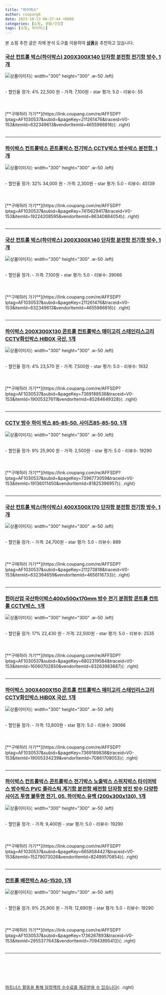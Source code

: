 ```yaml
---
title: "하이박스"
author: coupang6
date: 2023-10-13 06:37:44 +0800
categories: [쇼핑, 생활/건강]
tags: [쇼핑, 하이박스]
---
```


본 쇼핑 추천 글은 자체 분석 도구를 이용하여 [**상품**](https://link.coupang.com/a/bao1ui)을 추천하고 있습니다.

### [국산 컨트롤 박스(하이박스) 200X300X140 단자함 분전함 전기함 방수, 1개](https://link.coupang.com/re/AFFSDP?lptag=AF1030537&subid=&pageKey=211261476&traceid=V0-153&itemId=632349613&vendorItemId=4655986816)

![상품이미지](https://thumbnail7.coupangcdn.com/thumbnails/remote/230x230ex/image/vendor_inventory/57b4/15de4ea4b4be267c1658279f7f75b346ccb78d396cd81f82268fd7c2e9e9.jpg){: width="300" height="300" .w-50 .left}


<br>
- 할인율 정가: 4%  22,500   원
- 가격: 7,100원
- star 평가: 5.0
- 리뷰수: 55
<br>
<br>
<br>
<br>
[**구매하러 가기**](https://link.coupang.com/re/AFFSDP?lptag=AF1030537&subid=&pageKey=211261476&traceid=V0-153&itemId=632349613&vendorItemId=4655986816){: .right}
<br>
<br>

---

### [하이박스 컨트롤박스 콘트롤박스 전기박스 CCTV박스 방수박스 분전함, 1개](https://link.coupang.com/re/AFFSDP?lptag=AF1030537&subid=&pageKey=7415629417&traceid=V0-153&itemId=19224208595&vendorItemId=86340884054)

![상품이미지](https://thumbnail8.coupangcdn.com/thumbnails/remote/230x230ex/image/vendor_inventory/9353/71c361eebb15267a3ce64e3e706e8bc0540485765d2d4198a6f91ec1da15.jpg){: width="300" height="300" .w-50 .left}


<br>
- 할인율 정가: 32%  34,000   원
- 가격: 2,300원
- star 평가: 5.0
- 리뷰수: 45139
<br>
<br>
<br>
<br>
[**구매하러 가기**](https://link.coupang.com/re/AFFSDP?lptag=AF1030537&subid=&pageKey=7415629417&traceid=V0-153&itemId=19224208595&vendorItemId=86340884054){: .right}
<br>
<br>

---

### [국산 컨트롤 박스(하이박스) 200X300X140 단자함 분전함 전기함 방수, 1개](https://link.coupang.com/re/AFFSDP?lptag=AF1030537&subid=&pageKey=211261476&traceid=V0-153&itemId=632349613&vendorItemId=4655986816)

![상품이미지](https://thumbnail7.coupangcdn.com/thumbnails/remote/230x230ex/image/vendor_inventory/57b4/15de4ea4b4be267c1658279f7f75b346ccb78d396cd81f82268fd7c2e9e9.jpg){: width="300" height="300" .w-50 .left}


<br>
- 할인율 정가: 
- 가격: 7,100원
- star 평가: 5.0
- 리뷰수: 39066
<br>
<br>
<br>
<br>
[**구매하러 가기**](https://link.coupang.com/re/AFFSDP?lptag=AF1030537&subid=&pageKey=211261476&traceid=V0-153&itemId=632349613&vendorItemId=4655986816){: .right}
<br>
<br>

---

### [하이박스 200X300X130 콘트롤 컨트롤박스 매미고리 스테인리스고리 CCTV화인박스 HIBOX 국산, 1개](https://link.coupang.com/re/AFFSDP?lptag=AF1030537&subid=&pageKey=7369188538&traceid=V0-153&itemId=19005327611&vendorItemId=85284649328)

![상품이미지](https://thumbnail7.coupangcdn.com/thumbnails/remote/230x230ex/image/vendor_inventory/047b/5c06dc6bfa65979fbd83b7292d3945f3300441d5c42603746bde53a6e170.jpg){: width="300" height="300" .w-50 .left}


<br>
- 할인율 정가: 4%  23,570   원
- 가격: 7,500원
- star 평가: 5.0
- 리뷰수: 1932
<br>
<br>
<br>
<br>
[**구매하러 가기**](https://link.coupang.com/re/AFFSDP?lptag=AF1030537&subid=&pageKey=7369188538&traceid=V0-153&itemId=19005327611&vendorItemId=85284649328){: .right}
<br>
<br>

---

### [CCTV 방수 하이 박스 85-85-50, 사이즈85-85-50, 1개](https://link.coupang.com/re/AFFSDP?lptag=AF1030537&subid=&pageKey=7396773059&traceid=V0-153&itemId=19136011450&vendorItemId=81825396957)

![상품이미지](https://thumbnail7.coupangcdn.com/thumbnails/remote/230x230ex/image/vendor_inventory/0e0a/76fc53a97c51d02db2437f991b0f9c56c368f5a6d727f966203945cd7c7d.jpg){: width="300" height="300" .w-50 .left}


<br>
- 할인율 정가: 9%  25,900   원
- 가격: 2,500원
- star 평가: 5.0
- 리뷰수: 19290
<br>
<br>
<br>
<br>
[**구매하러 가기**](https://link.coupang.com/re/AFFSDP?lptag=AF1030537&subid=&pageKey=7396773059&traceid=V0-153&itemId=19136011450&vendorItemId=81825396957){: .right}
<br>
<br>

---

### [국산 컨트롤 박스(하이박스) 400X500X170 단자함 분전함 전기함 방수, 1개](https://link.coupang.com/re/AFFSDP?lptag=AF1030537&subid=&pageKey=211273818&traceid=V0-153&itemId=632394659&vendorItemId=4656116733)

![상품이미지](https://thumbnail6.coupangcdn.com/thumbnails/remote/230x230ex/image/vendor_inventory/7b89/c38bf0ae33c0783e11a63181ea210571ba004b84c16801bdf46670fa6af2.jpg){: width="300" height="300" .w-50 .left}


<br>
- 할인율 정가: 
- 가격: 24,700원
- star 평가: 5.0
- 리뷰수: 889
<br>
<br>
<br>
<br>
[**구매하러 가기**](https://link.coupang.com/re/AFFSDP?lptag=AF1030537&subid=&pageKey=211273818&traceid=V0-153&itemId=632394659&vendorItemId=4656116733){: .right}
<br>
<br>

---

### [한미산업 국산하이박스400x500x170mm 방수 전기 분점함 콘트롤 컨트롤 CCTV박스, 1개](https://link.coupang.com/re/AFFSDP?lptag=AF1030537&subid=&pageKey=6802319584&traceid=V0-153&itemId=16060702850&vendorItemId=83263983887)

![상품이미지](https://thumbnail10.coupangcdn.com/thumbnails/remote/230x230ex/image/vendor_inventory/4593/c9ab7085e53d18b348da81ff0b51e6ad77f9bb8685d32ec515206a1b1ba6.jpg){: width="300" height="300" .w-50 .left}


<br>
- 할인율 정가: 17%  22,430   원
- 가격: 22,500원
- star 평가: 5.0
- 리뷰수: 2535
<br>
<br>
<br>
<br>
[**구매하러 가기**](https://link.coupang.com/re/AFFSDP?lptag=AF1030537&subid=&pageKey=6802319584&traceid=V0-153&itemId=16060702850&vendorItemId=83263983887){: .right}
<br>
<br>

---

### [하이박스 300X400X150 콘트롤 컨트롤박스 매미고리 스테인리스고리 CCTV화인박스 HIBOX 국산, 1개](https://link.coupang.com/re/AFFSDP?lptag=AF1030537&subid=&pageKey=7369189838&traceid=V0-153&itemId=19005334239&vendorItemId=70861708053)

![상품이미지](https://thumbnail6.coupangcdn.com/thumbnails/remote/230x230ex/image/vendor_inventory/66a6/7550276b7dcc52b5342f072db925780a80b44759eebccb311e460522e675.jpg){: width="300" height="300" .w-50 .left}


<br>
- 할인율 정가: 
- 가격: 13,800원
- star 평가: 5.0
- 리뷰수: 39066
<br>
<br>
<br>
<br>
[**구매하러 가기**](https://link.coupang.com/re/AFFSDP?lptag=AF1030537&subid=&pageKey=7369189838&traceid=V0-153&itemId=19005334239&vendorItemId=70861708053){: .right}
<br>
<br>

---

### [하이박스 컨트롤박스 콘트롤박스 전기박스 노출박스 스위치박스 타이머박스 방수박스 PVC 플라스틱 계기함 분전함 배전함 단자함 방진 방수 다양한 사이즈 투명 불투명 전기, 05. 하이박스 유백 (200x300x130), 1개](https://link.coupang.com/re/AFFSDP?lptag=AF1030537&subid=&pageKey=6658584427&traceid=V0-153&itemId=15279073026&vendorItemId=82499570854)

![상품이미지](https://thumbnail8.coupangcdn.com/thumbnails/remote/230x230ex/image/vendor_inventory/a0d3/03f4c858d92ab8f019a770237fe06b3d11bbf18a1e3a031309df9b9eae0c.jpeg){: width="300" height="300" .w-50 .left}


<br>
- 할인율 정가: 
- 가격: 9,400원
- star 평가: 5.0
- 리뷰수: 19290
<br>
<br>
<br>
<br>
[**구매하러 가기**](https://link.coupang.com/re/AFFSDP?lptag=AF1030537&subid=&pageKey=6658584427&traceid=V0-153&itemId=15279073026&vendorItemId=82499570854){: .right}
<br>
<br>

---

### [컨트롤 배전박스 AG-1520, 1개](https://link.coupang.com/re/AFFSDP?lptag=AF1030537&subid=&pageKey=1736267893&traceid=V0-153&itemId=2955377643&vendorItemId=70943895412)

![상품이미지](https://thumbnail7.coupangcdn.com/thumbnails/remote/230x230ex/image/retail/images/2020/06/23/17/2/7baf1629-2523-4345-92a8-536870227107.jpg){: width="300" height="300" .w-50 .left}


<br>
- 할인율 정가: 9%  25,900   원
- 가격: 12,690원
- star 평가: 5.0
- 리뷰수: 19290
<br>
<br>
<br>
<br>
[**구매하러 가기**](https://link.coupang.com/re/AFFSDP?lptag=AF1030537&subid=&pageKey=1736267893&traceid=V0-153&itemId=2955377643&vendorItemId=70943895412){: .right}
<br>
<br>

---
<br><br><br><br><br> [파트너스 활동을 통해 일정액의 수수료를 제공받을 수 있습니다](https://link.coupang.com/a/bao1ui){: .right}